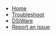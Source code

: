 * [Home](/)
* [Troubleshoot](/troubleshoot)
* [DSiWare](/dsiware)
* [Report an issue](/troubleshoot/issue/report)